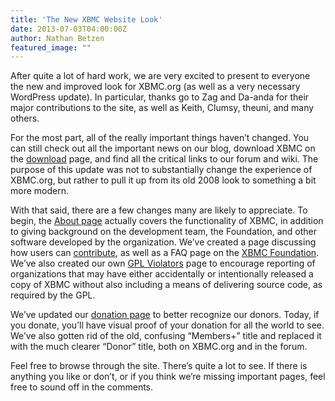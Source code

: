 ```yaml
---
title: 'The New XBMC Website Look'
date: 2013-07-03T04:00:00Z
author: Nathan Betzen
featured_image: ""
---
```

After quite a lot of hard work, we are very excited to present to everyone the new and improved look for XBMC.org (as well as a very necessary WordPress update). In particular, thanks go to Zag and Da-anda for their major contributions to the site, as well as Keith, Clumsy, theuni, and many others.

 For the most part, all of the really important things haven’t changed. You can still check out all the important news on our blog, download XBMC on the [download](https://kodi.wiki/download/ "Download") page, and find all the critical links to our forum and wiki. The purpose of this update was not to substantially change the experience of XBMC.org, but rather to pull it up from its old 2008 look to something a bit more modern.

 With that said, there are a few changes many are likely to appreciate. To begin, the [About page](https://kodi.wiki/about/ "About") actually covers the functionality of XBMC, in addition to giving background on the development team, the Foundation, and other software developed by the organization. We’ve created a page discussing how users can [contribute](https://kodi.wiki/contribute/ "Contribute"), as well as a FAQ page on the [XBMC Foundation](https://kodi.wiki/about/xbmc-foundation/ "XBMC Foundation"). We’ve also created our own [GPL Violators](https://kodi.wiki/known-list-of-gpl-violators/ "Known List of GPL Violators") page to encourage reporting of organizations that may have either accidentally or intentionally released a copy of XBMC without also including a means of delivering source code, as required by the GPL.

 We’ve updated our [donation page](https://kodi.wiki/contribute/donate/ "Donate") to better recognize our donors. Today, if you donate, you’ll have visual proof of your donation for all the world to see. We’ve also gotten rid of the old, confusing “Members+” title and replaced it with the much clearer “Donor” title, both on XBMC.org and in the forum.

 Feel free to browse through the site. There’s quite a lot to see. If there is anything you like or don’t, or if you think we’re missing important pages, feel free to sound off in the comments.

 